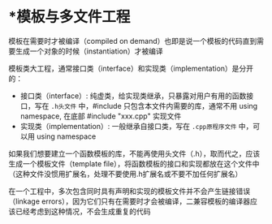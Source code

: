 
&emsp;
# *模板与多文件工程
模板在需要时才被编译（compiled on demand）也即是说一个模板的代码直到需要生成一个对象的时候（instantiation）才被编译

模板类大工程，通常接口类（interface）和实现类（implementation）是分开的：
- 接口类（interface）: 纯虚类，给实现类继承，只暴露对用户有用的函数接口，写在 `.h头文件` 中，#include 只包含本文件内需要的库，通常不用 using namespace, 在底部 #include "xxx.cpp" 实现文件
- 实现类（implementation）: 一般继承自接口类，写在 `.cpp原程序文件` 中，可以用 using namespace

如果我们想要建立一个函数模板的库，不能再使用头文件（.h），取而代之，应该生成一个模板文件（template file），将函数模板的接口和实现都放在这个文件中（这种文件没惯用扩展名，处理不要使用.h扩展名或不要不加任何扩展名）


在一个工程中，多次包含同时具有声明和实现的模板文件并不会产生链接错误（linkage errors），因为它们只有在需要时才会被编译，二兼容模板的编译器应该已经考虑到这种情况，不会生成重复的代码